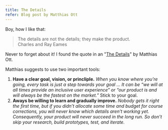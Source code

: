 ```yaml
---
title: The Details
refer: Blog post by Matthias Ott
---
```

Boy, how I like that:

<blockquote>The details are not the details; they make the product.
<footer>Charles and Ray Eames</footer>
</blockquote>

Never to forget about it! I found the quote in an "[The Details](https://matthiasott.com/notes/the-details)" by Matthias Ott. 

Matthias suggests to use two important tools: 

1. **Have a clear goal, vision, or princliple.** *When you know where you’re going, every task is just a step towards your goal … It can be “we will at all times provide an inclusive user experience” or “our product is and will always be the fastest on the market.”* Stick to your goal.
2. **Aways be willing to learn and gradually improve.** *Nobody gets it right the first time, but if you didn’t allocate some time and budget for course corrections, you will never know which details aren’t working yet.  Consequently, your product will never succeed in the long run. So don’t skip your research, build prototypes, test, and iterate.*
